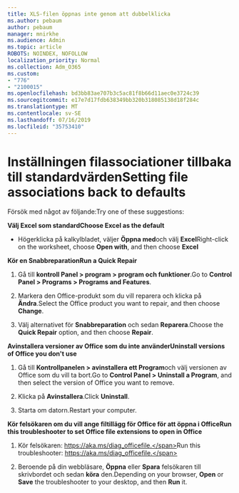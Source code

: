 ```yaml
---
title: XLS-filen öppnas inte genom att dubbelklicka
ms.author: pebaum
author: pebaum
manager: mnirkhe
ms.audience: Admin
ms.topic: article
ROBOTS: NOINDEX, NOFOLLOW
localization_priority: Normal
ms.collection: Adm_O365
ms.custom:
- "776"
- "2100015"
ms.openlocfilehash: bd3bb83ae707b3c5ac81f8b66d11aec0e3724c39
ms.sourcegitcommit: e17e7d17fdb638349bb320b318085138d18f284c
ms.translationtype: MT
ms.contentlocale: sv-SE
ms.lasthandoff: 07/16/2019
ms.locfileid: "35753410"
---
```

# <a name="setting-file-associations-back-to-defaults"></a><span data-ttu-id="6c02f-102">Inställningen filassociationer tillbaka till standardvärden</span><span class="sxs-lookup"><span data-stu-id="6c02f-102">Setting file associations back to defaults</span></span>

<span data-ttu-id="6c02f-103">Försök med något av följande:</span><span class="sxs-lookup"><span data-stu-id="6c02f-103">Try one of these suggestions:</span></span>

<span data-ttu-id="6c02f-104">**Välj Excel som standard**</span><span class="sxs-lookup"><span data-stu-id="6c02f-104">**Choose Excel as the default**</span></span>

* <span data-ttu-id="6c02f-105">Högerklicka på kalkylbladet, väljer **Öppna med**och välj **Excel**</span><span class="sxs-lookup"><span data-stu-id="6c02f-105">Right-click on the worksheet, choose **Open with**, and then choose **Excel**</span></span>

<span data-ttu-id="6c02f-106">**Kör en Snabbreparation**</span><span class="sxs-lookup"><span data-stu-id="6c02f-106">**Run a Quick Repair**</span></span>

1. <span data-ttu-id="6c02f-107">Gå till **kontroll Panel > program > program och funktioner**.</span><span class="sxs-lookup"><span data-stu-id="6c02f-107">Go to **Control Panel > Programs > Programs and Features**.</span></span>

2. <span data-ttu-id="6c02f-108">Markera den Office-produkt som du vill reparera och klicka på **Ändra**.</span><span class="sxs-lookup"><span data-stu-id="6c02f-108">Select the Office product you want to repair, and then choose **Change**.</span></span>

3. <span data-ttu-id="6c02f-109">Välj alternativet för **Snabbreparation** och sedan **Reparera**.</span><span class="sxs-lookup"><span data-stu-id="6c02f-109">Choose the **Quick Repair** option, and then choose **Repair**.</span></span>

<span data-ttu-id="6c02f-110">**Avinstallera versioner av Office som du inte använder**</span><span class="sxs-lookup"><span data-stu-id="6c02f-110">**Uninstall versions of Office you don't use**</span></span>

1. <span data-ttu-id="6c02f-111">Gå till **Kontrollpanelen > avinstallera ett Program**och välj versionen av Office som du vill ta bort.</span><span class="sxs-lookup"><span data-stu-id="6c02f-111">Go to **Control Panel > Uninstall a Program**, and then select the version of Office you want to remove.</span></span>

2. <span data-ttu-id="6c02f-112">Klicka på **Avinstallera**.</span><span class="sxs-lookup"><span data-stu-id="6c02f-112">Click **Uninstall**.</span></span>

3. <span data-ttu-id="6c02f-113">Starta om datorn.</span><span class="sxs-lookup"><span data-stu-id="6c02f-113">Restart your computer.</span></span>

<span data-ttu-id="6c02f-114">**Kör felsökaren om du vill ange filtillägg för Office för att öppna i Office**</span><span class="sxs-lookup"><span data-stu-id="6c02f-114">**Run this troubleshooter to set Office file extensions to open in Office**</span></span>

1. <span data-ttu-id="6c02f-115">Kör felsökaren: https://aka.ms/diag_officefile.</span><span class="sxs-lookup"><span data-stu-id="6c02f-115">Run this troubleshooter: https://aka.ms/diag_officefile.</span></span>

2. <span data-ttu-id="6c02f-116">Beroende på din webbläsare, **Öppna** eller **Spara** felsökaren till skrivbordet och sedan **köra** den.</span><span class="sxs-lookup"><span data-stu-id="6c02f-116">Depending on your browser, **Open** or **Save** the troubleshooter to your desktop, and then **Run** it.</span></span>
